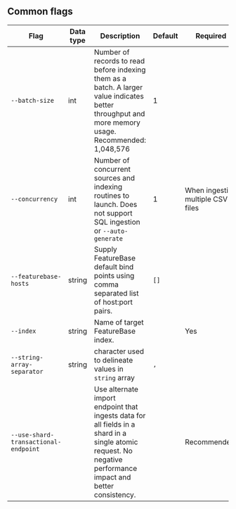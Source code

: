 ## Common flags

| Flag | Data type | Description | Default | Required |
|---|---|---|---|---|
| `--batch-size` | int | Number of records to read before indexing them as a batch. A larger value indicates better throughput and more memory usage. Recommended: 1,048,576 | 1 |  |
| `--concurrency` | int | Number of concurrent sources and indexing routines to launch. Does not support SQL ingestion or `--auto-generate` | 1 | When ingesting multiple CSV files |
| `--featurebase-hosts` | string | Supply FeatureBase default bind points using comma separated list of host:port pairs. | `[]` |  |
| `--index` | string | Name of target FeatureBase index. |   | Yes |
| `--string-array-separator` | string | character used to delineate values in `string` array | `,` |  |
| `--use-shard-transactional-endpoint` |  | Use alternate import endpoint that ingests data for all fields in a shard in a single atomic request. No negative performance impact and better consistency. |  | Recommended. |

